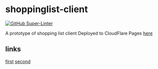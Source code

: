 # shoppinglist-client

[![GitHub Super-Linter](https://github.com/plan-buy-eat/shoppinglist-client/actions/workflows/linter.yaml/badge.svg?event=pull_request)](https://github.com/marketplace/actions/super-linter)

A prototype of shopping list client
Deployed to CloudFlare Pages [here](https://shoppinglist.turevskiy.kharkiv.ua)

## links
[first](https://github.com/marmelab/react-admin)
[second](https://marmelab.com/react-admin/Tutorial.html)
